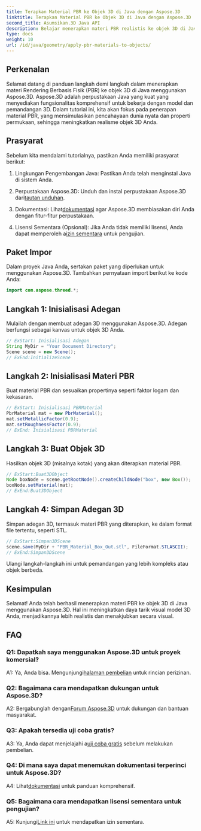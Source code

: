 ```yaml
---
title: Terapkan Material PBR ke Objek 3D di Java dengan Aspose.3D
linktitle: Terapkan Material PBR ke Objek 3D di Java dengan Aspose.3D
second_title: Asumsikan.3D Java API
description: Belajar menerapkan materi PBR realistis ke objek 3D di Java menggunakan Aspose.3D. Tingkatkan kualitas visual dengan Rendering Berbasis Fisik.
type: docs
weight: 10
url: /id/java/geometry/apply-pbr-materials-to-objects/
---
```

## Perkenalan

Selamat datang di panduan langkah demi langkah dalam menerapkan materi Rendering Berbasis Fisik (PBR) ke objek 3D di Java menggunakan Aspose.3D. Aspose.3D adalah perpustakaan Java yang kuat yang menyediakan fungsionalitas komprehensif untuk bekerja dengan model dan pemandangan 3D. Dalam tutorial ini, kita akan fokus pada penerapan material PBR, yang mensimulasikan pencahayaan dunia nyata dan properti permukaan, sehingga meningkatkan realisme objek 3D Anda.

## Prasyarat

Sebelum kita mendalami tutorialnya, pastikan Anda memiliki prasyarat berikut:

1. Lingkungan Pengembangan Java: Pastikan Anda telah menginstal Java di sistem Anda.

2.  Perpustakaan Aspose.3D: Unduh dan instal perpustakaan Aspose.3D dari[tautan unduhan](https://releases.aspose.com/3d/java/).

3.  Dokumentasi: Lihat[dokumentasi](https://reference.aspose.com/3d/java/) agar Aspose.3D membiasakan diri Anda dengan fitur-fitur perpustakaan.

4.  Lisensi Sementara (Opsional): Jika Anda tidak memiliki lisensi, Anda dapat memperoleh a[izin sementara](https://purchase.aspose.com/temporary-license/) untuk pengujian.

## Paket Impor

Dalam proyek Java Anda, sertakan paket yang diperlukan untuk menggunakan Aspose.3D. Tambahkan pernyataan import berikut ke kode Anda:

```java
import com.aspose.threed.*;
```

## Langkah 1: Inisialisasi Adegan

Mulailah dengan membuat adegan 3D menggunakan Aspose.3D. Adegan berfungsi sebagai kanvas untuk objek 3D Anda.

```java
// ExStart: Inisialisasi Adegan
String MyDir = "Your Document Directory";
Scene scene = new Scene();
// ExEnd:InitializeScene
```

## Langkah 2: Inisialisasi Materi PBR

Buat material PBR dan sesuaikan propertinya seperti faktor logam dan kekasaran.

```java
// ExStart: Inisialisasi PBRMaterial
PbrMaterial mat = new PbrMaterial();
mat.setMetallicFactor(0.9);
mat.setRoughnessFactor(0.9);
// ExEnd: Inisialisasi PBRMaterial
```

## Langkah 3: Buat Objek 3D

Hasilkan objek 3D (misalnya kotak) yang akan diterapkan material PBR.

```java
// ExStart:Buat3DObject
Node boxNode = scene.getRootNode().createChildNode("box", new Box());
boxNode.setMaterial(mat);
// ExEnd:Buat3DObject
```

## Langkah 4: Simpan Adegan 3D

Simpan adegan 3D, termasuk materi PBR yang diterapkan, ke dalam format file tertentu, seperti STL.

```java
// ExStart:Simpan3DScene
scene.save(MyDir + "PBR_Material_Box_Out.stl", FileFormat.STLASCII);
// ExEnd:Simpan3DScene
```

Ulangi langkah-langkah ini untuk pemandangan yang lebih kompleks atau objek berbeda.

## Kesimpulan

Selamat! Anda telah berhasil menerapkan materi PBR ke objek 3D di Java menggunakan Aspose.3D. Hal ini meningkatkan daya tarik visual model 3D Anda, menjadikannya lebih realistis dan menakjubkan secara visual.

## FAQ

### Q1: Dapatkah saya menggunakan Aspose.3D untuk proyek komersial?

 A1: Ya, Anda bisa. Mengunjungi[halaman pembelian](https://purchase.aspose.com/buy) untuk rincian perizinan.

### Q2: Bagaimana cara mendapatkan dukungan untuk Aspose.3D?

 A2: Bergabunglah dengan[Forum Aspose.3D](https://forum.aspose.com/c/3d/18) untuk dukungan dan bantuan masyarakat.

### Q3: Apakah tersedia uji coba gratis?

 A3: Ya, Anda dapat menjelajahi a[uji coba gratis](https://releases.aspose.com/) sebelum melakukan pembelian.

### Q4: Di mana saya dapat menemukan dokumentasi terperinci untuk Aspose.3D?

 A4: Lihat[dokumentasi](https://reference.aspose.com/3d/java/) untuk panduan komprehensif.

### Q5: Bagaimana cara mendapatkan lisensi sementara untuk pengujian?

 A5: Kunjungi[Link ini](https://purchase.aspose.com/temporary-license/) untuk mendapatkan izin sementara.